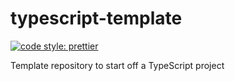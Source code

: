 # typescript-template

[![code style: prettier](https://img.shields.io/badge/code_style-prettier-ff69b4.svg?style=flat-square)](https://github.com/prettier/prettier)

Template repository to start off a TypeScript project
